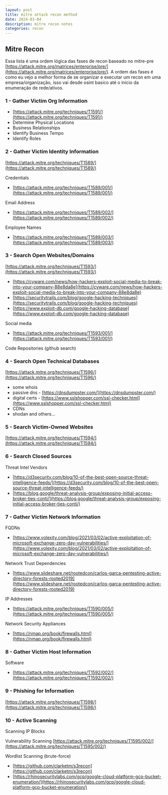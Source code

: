 ```yaml
---
layout: post
title: mitre attack recon method
date: 2024-03-04
description: mitre recon notes
categories: recon
---
```


## Mitre Recon

Essa lista é uma ordem lógica das fases de recon baseado no mitre-pre [https://attack.mitre.org/matrices/enterprise/pre/](https://attack.mitre.org/matrices/enterprise/pre/). A ordem das fases é como eu vejo a melhor forma de se organizar e executar um recon em uma empresa/organização, isso vai desde osint basico até o início da enumeração de rede/ativos.

### 1 - Gather Victim Org Information

- [https://attack.mitre.org/techniques/T1591/](https://attack.mitre.org/techniques/T1591/)
- Determine Physical Locations
- Business Relationships
- Identify Business Tempo
- Identify Roles 

### 2 - Gather Victim Identity Information

[https://attack.mitre.org/techniques/T1589/](https://attack.mitre.org/techniques/T1589/)

Credentials
- [https://attack.mitre.org/techniques/T1589/001/](https://attack.mitre.org/techniques/T1589/001/)

Email Address
- [https://attack.mitre.org/techniques/T1589/002/](https://attack.mitre.org/techniques/T1589/002/)

Employee Names
- [https://attack.mitre.org/techniques/T1589/003/](https://attack.mitre.org/techniques/T1589/003/)


### 3 - Search Open Websites/Domains

[https://attack.mitre.org/techniques/T1593/](https://attack.mitre.org/techniques/T1593/)

- [https://cyware.com/news/how-hackers-exploit-social-media-to-break-into-your-company-88e8da8e](https://cyware.com/news/how-hackers-exploit-social-media-to-break-into-your-company-88e8da8e)
- [https://securitytrails.com/blog/google-hacking-techniques](https://securitytrails.com/blog/google-hacking-techniques)
- [https://www.exploit-db.com/google-hacking-database](https://www.exploit-db.com/google-hacking-database)

Social media
- [https://attack.mitre.org/techniques/T1593/001/](https://attack.mitre.org/techniques/T1593/001/)

Code Repositories (github search)


### 4 - Search Open Technical Databases 

[https://attack.mitre.org/techniques/T1596/](https://attack.mitre.org/techniques/T1596/)

- some whois
- passive dns - [https://dnsdumpster.com/](https://dnsdumpster.com/)
- digital certs - [https://www.sslshopper.com/ssl-checker.html](https://www.sslshopper.com/ssl-checker.html)
- CDNs
- shodan and others...


### 5 - Search Victim-Owned Websites 

[https://attack.mitre.org/techniques/T1594/](https://attack.mitre.org/techniques/T1594/)



### 6 - Search Closed Sources

Threat Intel Vendors
- [https://d3security.com/blog/10-of-the-best-open-source-threat-intelligence-feeds/](https://d3security.com/blog/10-of-the-best-open-source-threat-intelligence-feeds/)
- [https://blog.google/threat-analysis-group/exposing-initial-access-broker-ties-conti/](https://blog.google/threat-analysis-group/exposing-initial-access-broker-ties-conti/)

     

### 7 - Gather Victim Network Information 

FQDNs
- [https://www.volexity.com/blog/2021/03/02/active-exploitation-of-microsoft-exchange-zero-day-vulnerabilities/](https://www.volexity.com/blog/2021/03/02/active-exploitation-of-microsoft-exchange-zero-day-vulnerabilities/)

Network Trust Dependencies 
- [https://www.slideshare.net/rootedcon/carlos-garca-pentesting-active-directory-forests-rooted2019](https://www.slideshare.net/rootedcon/carlos-garca-pentesting-active-directory-forests-rooted2019)

IP Addresses
- [https://attack.mitre.org/techniques/T1590/005/](https://attack.mitre.org/techniques/T1590/005/)

Network Security Appliances
- [https://nmap.org/book/firewalls.html](https://nmap.org/book/firewalls.html)



### 8 - Gather Victim Host Information 

Software
- [https://attack.mitre.org/techniques/T1592/002/](https://attack.mitre.org/techniques/T1592/002/)



### 9 - Phishing for Information 

[https://attack.mitre.org/techniques/T1598/](https://attack.mitre.org/techniques/T1598/)



### 10 - Active Scanning 

Scanning IP Blocks 

Vulnerability Scanning  [https://attack.mitre.org/techniques/T1595/002/](https://attack.mitre.org/techniques/T1595/002/)

Wordlist Scanning (brute-force)
  - [https://github.com/clarketm/s3recon](https://github.com/clarketm/s3recon)
  - [https://rhinosecuritylabs.com/gcp/google-cloud-platform-gcp-bucket-enumeration/](https://rhinosecuritylabs.com/gcp/google-cloud-platform-gcp-bucket-enumeration/)

